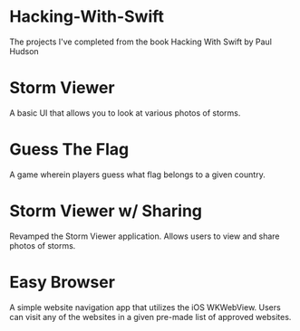 # Hacking-With-Swift
The projects I've completed from the book Hacking With Swift by Paul Hudson
# Storm Viewer
A basic UI that allows you to look at various photos of storms.
# Guess The Flag
A game wherein players guess what flag belongs to a given country.
# Storm Viewer w/ Sharing
Revamped the Storm Viewer application. Allows users to view and share photos of storms.
# Easy Browser
A simple website navigation app that utilizes the iOS WKWebView. Users can visit any of the websites in a given pre-made list of approved websites.
